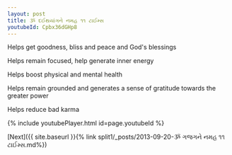 ```yaml
---
layout: post
title: ૐ દઈથયાંગને નમહ ૧૧ ટાઈમ્સ
youtubeId: Cpbx36dGHp8
---
```

 
 
Helps get goodness, bliss and peace and God's blessings
 
Helps remain focused, help generate inner energy 
 
Helps boost physical and mental health 
 
Helps remain grounded and generates a sense of gratitude towards the greater power 
 
Helps reduce bad karma
 
 
 
 


{% include youtubePlayer.html id=page.youtubeId %}
 
[Next]({{ site.baseurl }}{% link  split1/_posts/2013-09-20-ૐ ગજગને નમહ ૧૧ ટાઈમ્સ.md%})
 
